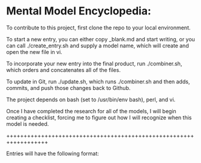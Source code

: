 # Mental Model Encyclopedia:

To contribute to this project, first clone the repo to your local environment. 

To start a new entry, you can either copy \_blank.md and start writing, or you can call ./create\_entry.sh and supply a model name, which will create and open the new file in vi.

To incorporate your new entry into the final product, run ./combiner.sh, which orders and concatenates all of the files. 

To update in Git, run ./update.sh, which runs ./combiner.sh and then adds, commits, and push those changes back to Github.  

The project depends on bash (set to /usr/bin/env bash), perl, and vi.

Once I have completed the research for all of the models, I will begin creating a checklist, forcing me to figure out how I will recognize when this model is needed. 

++++++++++++++++++++++++++++++++++++++++++++++++++++++++++++++++++

Entries will have the following format:
